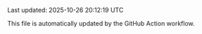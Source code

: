Last updated: 2025-10-26 20:12:19 UTC

This file is automatically updated by the GitHub Action workflow.
